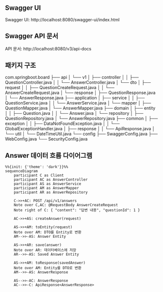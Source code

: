 ## Swagger UI
Swagger UI: http://localhost:8080/swagger-ui/index.html

## Swagger API 문서
API 문서: http://localhost:8080/v3/api-docs

## 패키지 구조
com.springboot.board
├── api
│   └── v1
│       ├── controller
│       │   ├── QuestionController.java
│       │   └── AnswerController.java
│       └── dto
│           ├── request
│           │   ├── QuestionCreateRequest.java
│           │   └── AnswerCreateRequest.java
│           └── response
│               ├── QuestionResponse.java
│               └── AnswerResponse.java
├── application
│   ├── service
│   │   ├── QuestionService.java
│   │   └── AnswerService.java
│   └── mapper
│       ├── QuestionMapper.java
│       └── AnswerMapper.java
├── domain
│   ├── entity
│   │   ├── Question.java
│   │   └── Answer.java
│   └── repository
│       ├── QuestionRepository.java
│       └── AnswerRepository.java
├── common
│   ├── exception
│   │   ├── DataNotFoundException.java
│   │   └── GlobalExceptionHandler.java
│   ├── response
│   │   └── ApiResponse.java
│   └── util
│       └── DateTimeUtil.java
└── config
    ├── SwaggerConfig.java
    ├── WebConfig.java
    └── SecurityConfig.java


## Answer 데이터 흐름 다이어그램

```mermaid
%%{init: {'theme': 'dark'}}%%
sequenceDiagram
    participant C as Client
    participant AC as AnswerController
    participant AS as AnswerService
    participant AM as AnswerMapper
    participant AR as AnswerRepository
    
    C->>+AC: POST /api/v1/answers
    Note over C,AC: @RequestBody AnswerCreateRequest
    Note right of C: { "content": "답변 내용", "questionId": 1 }
    
    AC->>+AS: createAnswer(request)
    
    AS->>+AM: toEntity(request)
    Note over AM: DTO를 Entity로 변환
    AM-->>-AS: Answer Entity
    
    AS->>+AR: save(answer)
    Note over AR: 데이터베이스에 저장
    AR-->>-AS: Saved Answer Entity
    
    AS->>+AM: toResponse(savedAnswer)
    Note over AM: Entity를 DTO로 변환
    AM-->>-AS: AnswerResponse
    
    AS-->>-AC: AnswerResponse
    AC-->>-C: ApiResponse<AnswerResponse>
```


